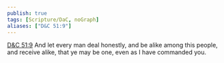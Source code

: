 ```yaml
---
publish: true
tags: [Scripture/DaC, noGraph]
aliases: ["D&C 51:9"]
---
```

[D&C 51:9](https://churchofjesuschrist.org/study/scriptures/dc-testament/dc/51?lang=eng&id=p9#p9) And let every man deal honestly, and be alike among this people, and receive alike, that ye may be one, even as I have commanded you.
